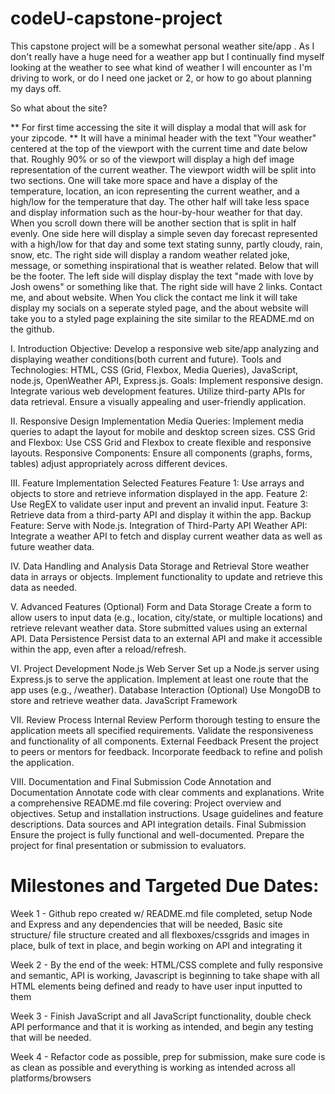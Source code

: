 # codeU-capstone-project

This capstone project will be a somewhat personal weather site/app . As I don't really have a huge need for a weather app but I continually find myself looking at the weather to see what kind of weather I will encounter as I'm driving to work, or do I need one jacket or 2, or  how to go about planning my days off.
 

So what about the site? 

** For first time accessing the site it will display a modal that will ask for your zipcode. **
It will have a minimal header with the text "Your weather" centered at the top of the viewport with the current time and date below that. Roughly 90% or so of the viewport will display a high def image representation of the current weather. The viewport width will be split into two sections. One will take more space and have a display of the temperature, location, an icon representing the current weather, and a high/low for the temperature that day. The other half will take less space and display information such as the hour-by-hour weather for that day. When you scroll down there will be another section that is split in half evenly. One side here will display a simple seven day forecast represented with a high/low for that day and some text stating sunny, partly cloudy, rain, snow, etc. The right side will display a random weather related joke, message, or something inspirational that is weather related. Below that will be the footer. The left side will display display the text "made with love by Josh owens" or something like that. The right side will have 2 links. Contact me, and about website. When You click the contact me link it will take display my socials on a seperate styled page, and the about website will take you to a styled page explaining the site similar to the README.md on the github.



I. Introduction
Objective: Develop a responsive web site/app analyzing and displaying weather conditions(both current and future).
Tools and Technologies: HTML, CSS (Grid, Flexbox, Media Queries), JavaScript, node.js, OpenWeather API, Express.js.
Goals:
Implement responsive design.
Integrate various web development features.
Utilize third-party APIs for data retrieval.
Ensure a visually appealing and user-friendly application.

II. Responsive Design
Implementation
Media Queries: Implement media queries to adapt the layout for mobile and desktop screen sizes.
CSS Grid and Flexbox: Use CSS Grid and Flexbox to create flexible and responsive layouts.
Responsive Components: Ensure all components (graphs, forms, tables) adjust appropriately across different devices.

III. Feature Implementation
Selected Features
Feature 1: Use arrays and objects to store and retrieve information displayed in the app.
Feature 2: Use RegEX to validate user input and prevent an invalid input.
Feature 3: Retrieve data from a third-party API and display it within the app.
Backup Feature: Serve with Node.js.
Integration of Third-Party API
Weather API: Integrate a weather API to fetch and display current weather data as well as future weather data.


IV. Data Handling and Analysis
Data Storage and Retrieval
Store weather data in arrays or objects.
Implement functionality to update and retrieve this data as needed.


V. Advanced Features (Optional)
Form and Data Storage
Create a form to allow users to input data (e.g., location, city/state, or multiple locations) and retrieve relevant weather data.
Store submitted values using an external API.
Data Persistence
Persist data to an external API and make it accessible within the app, even after a reload/refresh.


VI. Project Development
Node.js Web Server
Set up a Node.js server using Express.js to serve the application.
Implement at least one route that the app uses (e.g., /weather).
Database Interaction
(Optional) Use MongoDB to store and retrieve weather data.
JavaScript Framework

VII. Review Process
Internal Review
Perform thorough testing to ensure the application meets all specified requirements.
Validate the responsiveness and functionality of all components.
External Feedback
Present the project to peers or mentors for feedback.
Incorporate feedback to refine and polish the application.


VIII. Documentation and Final Submission
Code Annotation and Documentation
Annotate code with clear comments and explanations.
Write a comprehensive README.md file covering:
Project overview and objectives.
Setup and installation instructions.
Usage guidelines and feature descriptions.
Data sources and API integration details.
Final Submission
Ensure the project is fully functional and well-documented.
Prepare the project for final presentation or submission to evaluators.

# Milestones and Targeted Due Dates:

 Week 1 - Github repo created w/ README.md file completed, setup Node and Express and any dependencies that will be needed, Basic site structure/ file structure created and all flexboxes/cssgrids and images in place, bulk of text in place,
 and begin working on API and integrating it

Week 2 - By the end of the week: HTML/CSS complete and fully responsive and semantic, API is working, Javascript is beginning to take shape with all HTML elements
being defined and ready to have user input inputted to them

Week 3 - Finish JavaScript and all JavaScript functionality, double check API performance and that it is working as intended, and begin any testing that will be needed.

Week 4 - Refactor code as possible, prep for submission, make sure code is as clean as possible and everything is working as intended across all platforms/browsers